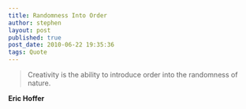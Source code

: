 ```yaml
---
title: Randomness Into Order
author: stephen
layout: post
published: true
post_date: 2010-06-22 19:35:36
tags: Quote
---
```

> Creativity is the ability to introduce order into the randomness of nature.

**Eric Hoffer**
